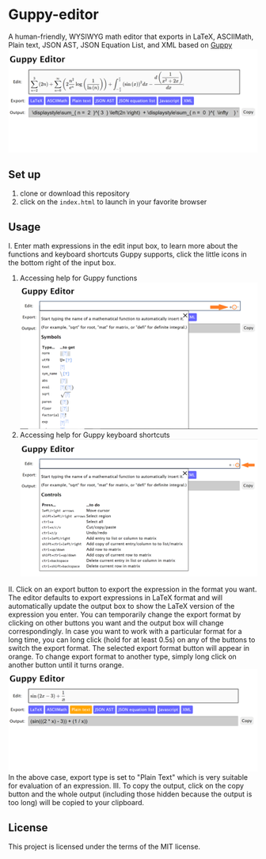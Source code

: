 # Guppy-editor
A human-friendly, WYSIWYG math editor that exports in LaTeX, ASCIIMath, Plain text, JSON AST, JSON Equation List, and XML based on [Guppy](https://guppy.js.org/site/)
![guppy-editor screenshot demo](https://raw.githubusercontent.com/AlienKevin/Guppy-editor/master/images/guppy_editor_demo_1.png)
## Set up
1. clone or download this repository
2. click on the `index.html` to launch in your favorite browser

## Usage
I. Enter math expressions in the edit input box, to learn more about the functions and keyboard shortcuts Guppy supports, click the little icons in the bottom right of the input box.
1. Accessing help for Guppy functions
![Screenshot demo for help for Guppy functions](https://raw.githubusercontent.com/AlienKevin/Guppy-editor/master/images/guppy_editor_demo_functions.png)
2. Accessing help for Guppy keyboard shortcuts
![Screenshot demo for help for Guppy keyboard shortcuts](https://raw.githubusercontent.com/AlienKevin/Guppy-editor/master/images/guppy_editor_demo_key_shortcuts.png)

II. Click on an export button to export the expression in the format you want. The editor defaults to export expressions in LaTeX format and will automatically update the output box to show the LaTeX version of the expression you enter. You can temporarily change the export format by clicking on other buttons you want and the output box will change correspondingly. 
In case you want to work with a particular format for a long time, you can long click (hold for at least 0.5s) on any of the buttons to switch the export format. The selected export format button will appear in orange. To change export format to another type, simply long click on another button until it turns orange.
![Screenshot demo for long click on button to set export format](https://raw.githubusercontent.com/AlienKevin/Guppy-editor/master/images/guppy_editor_demo_long_click.png)
In the above case, export type is set to "Plain Text" which is very suitable for evaluation of an expression.
III. To copy the output, click on the copy button and the whole output (including those hidden because the output is too long) will be copied to your clipboard.
## License
This project is licensed under the terms of the MIT license.